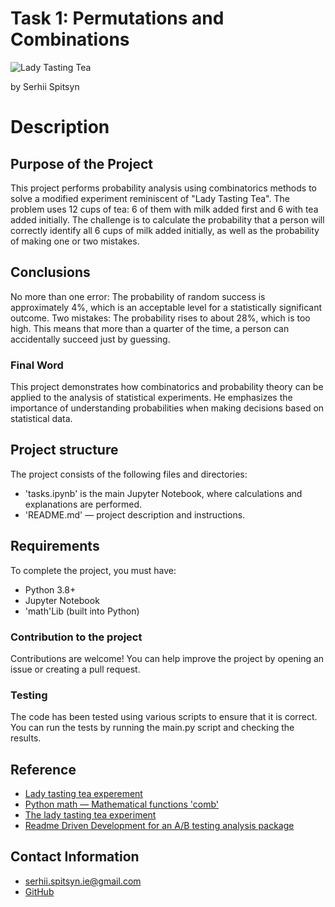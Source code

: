 # Task 1: Permutations and Combinations
![Lady Tasting Tea](https://e10v.me/tea-tasting-rdd/lady-tasting-tea-small.png)

by Serhii Spitsyn

# Description

## Purpose of the Project 
This project performs probability analysis using combinatorics methods to solve a modified experiment reminiscent of "Lady Tasting Tea". The problem uses 12 cups of tea: 6 of them with milk added first and 6 with tea added initially. The challenge is to calculate the probability that a person will correctly identify all 6 cups of milk added initially, as well as the probability of making one or two mistakes.




## Conclusions
No more than one error: The probability of random success is approximately 4%, which is an acceptable level for a statistically significant outcome.
Two mistakes: The probability rises to about 28%, which is too high. This means that more than a quarter of the time, a person can accidentally succeed just by guessing.

### Final Word
This project demonstrates how combinatorics and probability theory can be applied to the analysis of statistical experiments. He emphasizes the importance of understanding probabilities when making decisions based on statistical data.

## Project structure
The project consists of the following files and directories:
- 'tasks.ipynb' is the main Jupyter Notebook, where calculations and explanations are performed.
- 'README.md' — project description and instructions.

## Requirements
To complete the project, you must have:
- Python 3.8+
- Jupyter Notebook
- 'math'Lib (built into Python)

### Contribution to the project
Contributions are welcome! You can help improve the project by opening an issue or creating a pull request.

### Testing
The code has been tested using various scripts to ensure that it is correct. You can run the tests by running the main.py script and checking the results.

## Reference
- [Lady tasting tea experement](https://lisds.github.io/textbook/wild-pandas/fishers_tea.html)
- [Python math — Mathematical functions 'comb'](https://docs.python.org/3/library/math.html#math.comb)
- [The lady tasting tea experiment](https://brainder.org/2015/08/23/the-lady-tasting-tea-and-fishers-exact-test/)
- [Readme Driven Development for an A/B testing analysis package](https://e10v.me/tea-tasting-rdd/)

## Contact Information
- <serhii.spitsyn.ie@gmail.com>
- [GitHub](https://github.com/ShamansIT)

